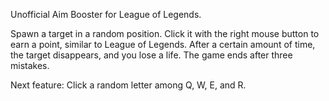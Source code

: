 Unofficial Aim Booster for League of Legends.

Spawn a target in a random position. Click it with the right mouse button to earn a point, similar to League of Legends. After a certain amount of time, the target disappears, and you lose a life. The game ends after three mistakes.

Next feature: Click a random letter among Q, W, E, and R.
